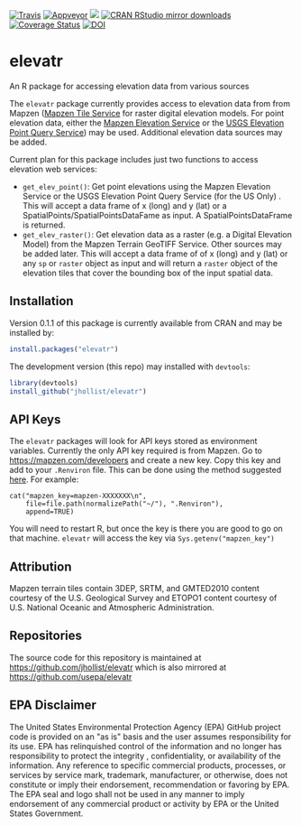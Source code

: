 
[![Travis](https://travis-ci.org/jhollist/elevatr.svg?branch=master)](https://travis-ci.org/jhollist/elevatr)
[![Appveyor](https://ci.appveyor.com/api/projects/status/github/jhollist/elevatr?svg=true)](https://ci.appveyor.com/project/jhollist/elevatr)
[![](http://www.r-pkg.org/badges/version/elevatr)](http://www.r-pkg.org/pkg/elevatr)
[![CRAN RStudio mirror downloads](http://cranlogs.r-pkg.org/badges/elevatr)](http://www.r-pkg.org/pkg/elevatr)
[![Coverage Status](https://coveralls.io/repos/github/jhollist/elevatr/badge.svg?branch=master)](https://coveralls.io/github/jhollist/elevatr?branch=master)
[![DOI](https://zenodo.org/badge/65325400.svg)](https://zenodo.org/badge/latestdoi/65325400)

# elevatr
An R package for accessing elevation data from various sources

The `elevatr` package currently provides access to elevation data from from Mapzen ([Mapzen Tile Service](https://mapzen.com/documentation/terrain-tiles/) for raster digital elevation models.  For point elevation data, either the [Mapzen Elevation Service](https://mapzen.com/documentation/elevation/elevation-service/) or the [USGS Elevation Point Query Service](http://ned.usgs.gov/epqs/)) may be used. Additional elevation data sources may be added.

Current plan for this package includes just two functions to access elevation web services:

- `get_elev_point()`:  Get point elevations using the Mapzen Elevation Service or the USGS Elevation Point Query Service (for the US Only) .  This will accept a data frame of x (long) and y (lat) or a SpatialPoints/SpatialPointsDataFame as input.  A SpatialPointsDataFrame is returned.
- `get_elev_raster()`: Get elevation data as a raster (e.g. a Digital Elevation Model) from the Mapzen Terrain GeoTIFF Service.  Other sources may be added later.  This will accept a data frame of of x (long) and y (lat) or any `sp` or `raster` object as input and will return a `raster` object of the elevation tiles that cover the bounding box of the input spatial data. 

## Installation

Version 0.1.1 of this package is currently available from CRAN and may be installed by:


```r
install.packages("elevatr")
```

The development version (this repo) may installed with `devtools`:


```r
library(devtools)
install_github("jhollist/elevatr")
```

## API Keys

The `elevatr` packages will look for API keys stored as environment variables.  Currently the only API key required is from Mapzen.  Go to <https://mapzen.com/developers> and create a new key.  Copy this key and add to your `.Renviron` file.  This can be done using the method suggested [here](http://happygitwithr.com/api-tokens.html).  For example:

```
cat("mapzen_key=mapzen-XXXXXXX\n",
    file=file.path(normalizePath("~/"), ".Renviron"),
    append=TRUE)
```

You will need to restart R, but once the key is there you are good to go on that machine.  `elevatr` will access the key via `Sys.getenv("mapzen_key")`

## Attribution
Mapzen terrain tiles contain 3DEP, SRTM, and GMTED2010 content courtesy of the U.S. Geological Survey and ETOPO1 content courtesy of U.S. National Oceanic and Atmospheric Administration.

## Repositories
The source code for this repository is maintained at https://github.com/jhollist/elevatr which is also mirrored at https://github.com/usepa/elevatr

## EPA Disclaimer
The United States Environmental Protection Agency (EPA) GitHub project code is provided on an "as is" basis and the user assumes responsibility for its use. EPA has relinquished control of the information and no longer has responsibility to protect the integrity , confidentiality, or availability of the information. Any reference to specific commercial products, processes, or services by service mark, trademark, manufacturer, or otherwise, does not constitute or imply their endorsement, recommendation or favoring by EPA. The EPA seal and logo shall not be used in any manner to imply endorsement of any commercial product or activity by EPA or the United States Government.
